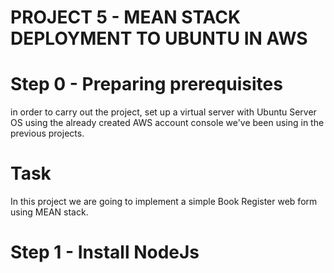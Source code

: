 # PROJECT 5 - MEAN STACK DEPLOYMENT TO UBUNTU IN AWS

# Step 0 - Preparing prerequisites

in order to carry out the project, set up a virtual server with Ubuntu Server OS using the already created AWS account console we've been using in the previous projects.

# Task 

In this project we are going to implement a simple Book Register web form using MEAN stack.

# Step 1 - Install NodeJs






